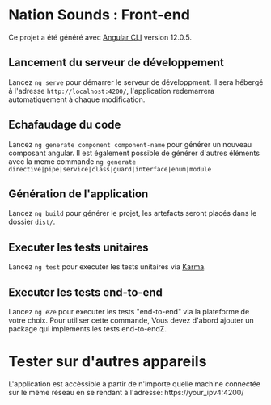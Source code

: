 # Nation Sounds : Front-end

Ce projet a été généré avec [Angular CLI](https://github.com/angular/angular-cli) version 12.0.5.

## Lancement du serveur de développement

Lancez `ng serve` pour démarrer le serveur de développment.
Il sera hébergé à l'adresse `http://localhost:4200/`, l'application redemarrera automatiquement à chaque modification.

## Echafaudage du code

Lancez `ng generate component component-name` pour générer un nouveau composant angular.
Il est également possible de générer d'autres éléments avec la meme commande `ng generate directive|pipe|service|class|guard|interface|enum|module`

## Génération de l'application

Lancez `ng build` pour générer le projet, les artefacts seront placés dans le dossier `dist/`.

## Executer les tests unitaires

Lancez `ng test` pour executer les tests unitaires via [Karma](https://karma-runner.github.io).

## Executer les tests end-to-end

Lancez `ng e2e` pour executer les tests "end-to-end" via la plateforme de votre choix.
Pour utiliser cette commande, Vous devez d'abord ajouter un package qui implements les tests end-to-endZ.

# Tester sur d'autres appareils

L'application est accèssible à partir de n'importe quelle machine connectée sur le même réseau en se rendant à l'adresse: https://your_ipv4:4200/